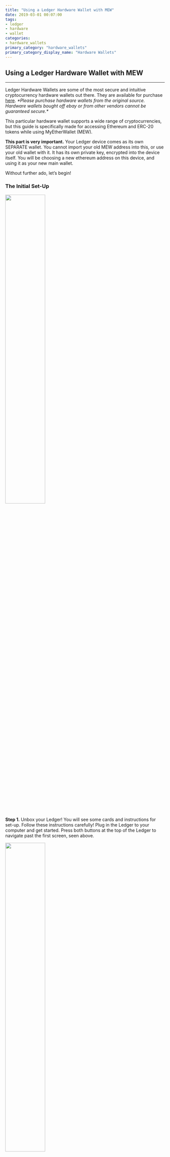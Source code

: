 ```yaml
---
title: "Using a Ledger Hardware Wallet with MEW"
date: 2019-03-01 00:07:00
tags:
- ledger
- hardware
- wallet
categories:
- hardware_wallets
primary_category: "hardware_wallets"
primary_category_display_name: "Hardware Wallets"
---
```


## Using a Ledger Hardware Wallet with MEW
***

Ledger Hardware Wallets are some of the most secure and intuitive cryptocurrency hardware wallets out there. They are available for purchase [here](). 
*\*Please purchase hardware wallets from the original source. Hardware wallets bought off ebay or from other vendors cannot be guaranteed secure.\**

This particular hardware wallet supports a wide range of cryptocurrencies, but this guide is specifically made for accessing Ethereum and ERC-20 tokens while using MyEtherWallet (MEW). 

**This part is very important.** Your Ledger device comes as its own SEPARATE wallet. You cannot import your old MEW address into this, or use your old wallet with it. It has its own private key, encrypted into the device itself. You will be choosing a new ethereum address on this device, and using it as your new main wallet.

Without further ado, let’s begin!



### The Initial Set-Up



<img src="https://github.com/stephenmew/KBimages/blob/master/welcome.jpg?raw=true" width="50%">



**Step 1.** Unbox your Ledger! You will see some cards and instructions for set-up. Follow these instructions carefully! Plug in the Ledger to your computer and get started. Press both buttons at the top of the Ledger to navigate past the first screen, seen above. 



<img src="https://github.com/stephenmew/KBimages/blob/master/configure-as-new-device.jpg?raw=true" width="50%">



**Step 2.** There are two buttons on the Ledger. Use these to navigate the device. When setting up your new device for the first time, choose the button on the right to select the check mark, indicating ‘yes’.



<img src="https://github.com/stephenmew/KBimages/blob/master/choose-pin.jpg?raw=true" width="50%">



**Step 3.** Set up a PIN code to access your Ledger. Make it something that is very easy to remember for you. Write it down in a couple places. Remember it!! This is how you will unlock your Ledger everytime you want to access it. The PIN code must be between 4 and 8 characters, and it can be changed after set-up. However, if you get the PIN code wrong three times in a row, the device will reset. Be careful!



<img src="https://github.com/stephenmew/KBimages/blob/master/write-down-recovery.jpg?raw=true" width="50%">



**Step 4.** This is one of the most important steps. Do not write this phrase down on your computer, do not take a picture of the phrase. Make sure you write down your 24 seed words in multiple places. DO NOT LOSE THEM. If you lose these words, you’ve lost all your cryptocurrency. Ledger provides cards for you to write them down for remembering, but I suggest writing them down in one extra place as well. Again, do not write this phrase down on your computer. Use pen and paper.



<img src="https://github.com/stephenmew/KBimages/blob/master/device-ready.jpg?raw=true" width="50%">



**Step 5.** Great, your device is now ready! Now let’s figure out how to use it with MyEtherWallet.



### Using Ledger with MEW



<img src="https://github.com/stephenmew/KBimages/blob/master/ethereum-app.jpg?raw=true" width="50%">



**Step 1.** Attach and unlock your Ledger device. You should see a few different sections to choose from, choose the Ethereum section as shown above. Click both buttons to open it.



<img src="https://github.com/stephenmew/KBimages/blob/master/ethereum-settings.jpg?raw=true" width="50%">



**Step 2.** Click into this Setting section with both buttons.



**Step 3.** You will see “Contract Data” in this section. Make sure this option is turned to “Yes”.



**Step 4.** Good job, it’s all ready now! Head back to the “Ethereum” section and leave your Ledger alone for a moment. Let’s head to MEW!



<img src="https://github.com/stephenmew/KBimages/blob/master/MEW1.png?raw=true" width="75%">



**Step 5.** Check the URL for the “MyEtherWallet Inc [US]” SSL certification to make sure you’re on our real, secure site. Are you? Great! Head to ‘Access My Wallet’ and choose the option that says ‘Hardware’. Click the ‘Ledger Wallet’ option, and choose ‘Connect With Your Device’ with your Ledger device still attached, unlocked, and ready.



<img src="https://github.com/stephenmew/KBimages/blob/master/MEW2.png?raw=true" width="70%">

<img src="https://github.com/stephenmew/KBimages/blob/master/Ledger1.png?raw=true" width="70%">



**Step 6.** A screen showing different networks and derivation paths should appear. Choose which network you’d like to connect to, and which path you’d like to use. For regular ETH usage, you should be on an ETH network, under the Ethereum derivation path. You can also access other networks, such as Ethereum Classic (ETC), by choosing the related network path. 



<img src="https://github.com/stephenmew/KBimages/blob/master/Ledger2.png?raw=true" width="41.3%"><img src="https://github.com/stephenmew/KBimages/blob/master/Ledger3.png?raw=true" width="50%">



**Step 7.** You will see a list of addresses. These are your new addresses to choose from for your main wallet! Choose one out of the five that you like. (Most people choose the first one, but you don’t have to.)



<img src="https://github.com/stephenmew/KBimages/blob/master/LEdger4.png?raw=true" width="50%">



**Step 8.** You should now be taken to a screen that looks very similar to your old wallet’s access screen. Great job! You’re officially using your new Ledger hardware wallet! 



### What About My Old Wallet???

If you are coming from an old wallet and want your ETH and tokens on your new, secure Ledger address, you will need to send your funds to your new address through a regular transaction. This can be achieved by accessing your old wallet through MEWconnect, MetaMask, Keystore file, or private key (however you usually did it before the Ledger). From here, send your ETH and tokens to your new Ledger address, ready to be accessed in a more secure fashion.

Please be advised ETH will be required for gas to move any tokens held in your old wallet. We recommend holding .01 ETH to cover 2 - 3 transactions.



### How Do I Restore My Ledger to a New Device?

Ledger made a clear and easy to follow guide on how to restore your Ledger device [here](https://support.ledger.com/hc/en-us/articles/360005434914-Restore-from-recovery-phrase).



### Troubleshooting

Most issues with the Ledger can be fixed by performing a hard refresh (using CTRL+F5), making sure Contract Data is turned to ‘Yes’, confirming that all the firmware is updated to its latest release, and trying a new connecting cable. 
 
If these troubleshooting options did not fix your issue, MEW has an extensive knowledge base that you can find [here](). There is a big chance that it's already listed under ‘Common Issues’. If not, feel free to contact us at support@myetherwallet.com. We are always happy to help!
